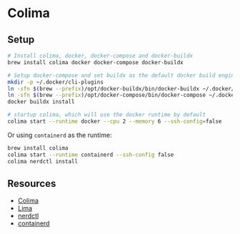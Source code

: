 # Colima

## Setup

```sh
# Install colima, docker, docker-compose and docker-buildx
brew install colima docker docker-compose docker-buildx

# Setup docker-compose and set buildx as the default docker build engine
mkdir -p ~/.docker/cli-plugins
ln -sfn $(brew --prefix)/opt/docker-buildx/bin/docker-buildx ~/.docker/cli-plugins/docker-buildx
ln -sfn $(brew --prefix)/opt/docker-compose/bin/docker-compose ~/.docker/cli-plugins/docker-compose
docker buildx install

# startup colima, which will use the docker runtime by default
colima start --runtime docker --cpu 2 --memory 6 --ssh-config=false
```

Or using `containerd` as the runtime:

```sh
brew install colima
colima start --runtime containerd --ssh-config false
colima nerdctl install
```

## Resources

- [Colima](https://github.com/abiosoft/colima)
- [Lima](https://lima-vm.io/)
- [nerdctl](https://github.com/containerd/nerdctl)
- [containerd](https://containerd.io/)
